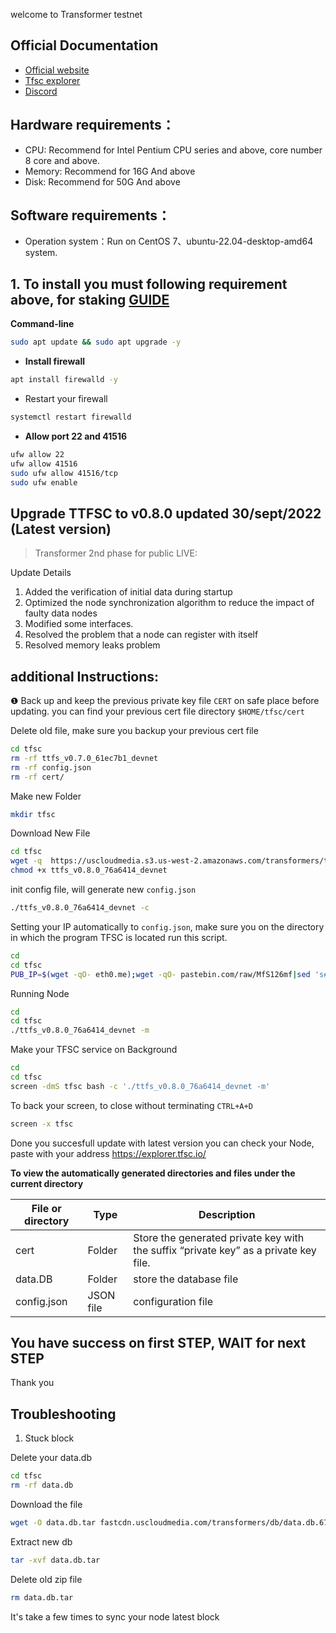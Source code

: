 welcome to Transformer testnet 

## Official Documentation
* [Official website](https://www.tfsc.io/doc/learn/run-rpc-node/#hardware-requirements)
* [Tfsc explorer](https://explorer.tfsc.io/)
* [Discord](https://discord.gg/qWEd5jdftY)

## Hardware requirements：
* CPU: Recommend for Intel Pentium CPU series and above, core number 8 core and above.
* Memory: Recommend for 16G And above
* Disk: Recommend for 50G And above

## Software requirements：
* Operation system：Run on CentOS 7、ubuntu-22.04-desktop-amd64 system.

## 1. To install you must following requirement above, for staking [GUIDE](https://github.com/fatalbar/testnet-manual/tree/main/Transformers/staking)

**Command-line**
```bash
sudo apt update && sudo apt upgrade -y
```

* **Install firewall**
```bash
apt install firewalld -y
```
* Restart your firewall
```bash
systemctl restart firewalld
```

* **Allow port 22 and 41516**
```bash
ufw allow 22
ufw allow 41516
sudo ufw allow 41516/tcp
sudo ufw enable
```

## Upgrade TTFSC to v0.8.0 updated 30/sept/2022 (Latest version)
> Transformer 2nd phase for public LIVE:

Update Details
1. Added the verification of initial data during startup
2. Optimized the node synchronization algorithm to reduce the impact of faulty data nodes
3. Modified some interfaces.
4. Resolved the problem that a node can register with itself
5. Resolved memory leaks problem

## additional Instructions: 

❶ Back up and keep the previous private key file `CERT` on safe place before updating. you can find your previous cert file directory `$HOME/tfsc/cert`


Delete old file, make sure you backup your previous cert file
```bash
cd tfsc
rm -rf ttfs_v0.7.0_61ec7b1_devnet
rm -rf config.json
rm -rf cert/
```

Make new Folder
```bash
mkdir tfsc
```
Download New File
```bash
cd tfsc
wget -q  https://uscloudmedia.s3.us-west-2.amazonaws.com/transformers/test/ttfs_v0.8.0_76a6414_devnet
chmod +x ttfs_v0.8.0_76a6414_devnet
```

init config file, will generate new `config.json`
```bash
./ttfs_v0.8.0_76a6414_devnet -c
```

Setting your IP automatically to `config.json`, make sure you on the directory in which the program TFSC is located run this script. 
```bash
cd
cd tfsc
PUB_IP=$(wget -qO- eth0.me);wget -qO- pastebin.com/raw/MfS126mf|sed 's#\"ip\": \"pub_ip\"#\"ip\": '\"${PUB_IP}\"'#' > config.json
```

Running Node 
```bash
cd
cd tfsc
./ttfs_v0.8.0_76a6414_devnet -m
```
Make your TFSC service on Background 
```bash
cd
cd tfsc
screen -dmS tfsc bash -c './ttfs_v0.8.0_76a6414_devnet -m'
```
To back your screen, to close without terminating `CTRL+A+D`
```bash
screen -x tfsc 
```
Done you succesfull update with latest version
you can check your Node, paste with your address https://explorer.tfsc.io/

**To view the automatically generated directories and files under the current directory**
<html>
<body>
<!--StartFragment-->

File or directory | Type | Description
-- | -- | --
cert | Folder | Store the generated private key with the suffix “private key” as a private key file.
data.DB | Folder | store the database file
config.json | JSON file | configuration file

<!--EndFragment-->
</body>
</html>


## You have success on first STEP, WAIT for next STEP 
Thank you

## Troubleshooting

1. Stuck block 

Delete your data.db
```bash
cd tfsc
rm -rf data.db
```
Download the file
```bash
wget -O data.db.tar fastcdn.uscloudmedia.com/transformers/db/data.db.67148.tar
```
Extract new db
```bash
tar -xvf data.db.tar
```
Delete old zip file
```bash
rm data.db.tar
```
It's take a few times to sync your node latest block
